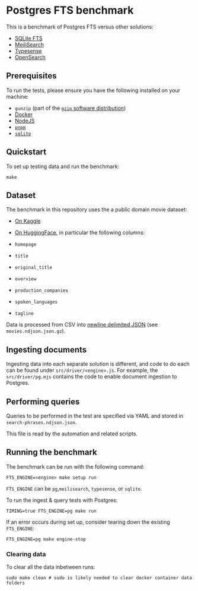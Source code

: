 # Postgres FTS benchmark

This is a benchmark of Postgres FTS versus other solutions:

- [SQLite FTS][sqlite-fts]
- [MeiliSearch][meilisearch]
- [Typesense][typesense]
- [OpenSearch][opensearch]

[sqlite-fts]: https://www.sqlite.org/fts5.html
[meilisearch]: https://www.meilisearch.com
[typesense]: https://typesense.org
[opensearch]: https://opensearch.org/

## Prerequisites

To run the tests, please ensure you have the following installed on your machine:

- `gunzip` (part of the [`gzip` software distribution][gzip])
- [Docker][docker]
- [NodeJS][nodejs]
- [`pnpm`][pnpm]
- [`sqlite`][sqlite]

[gzip]: https://www.gnu.org/software/gzip/
[docker]: https://docs.docker.com
[nodejs]: https://nodejs.org
[sqlite]: https://sqlite.org
[pnpm]: https://pnpm.io

## Quickstart

To set up testing data and run the benchmark:

```console
make
```

## Dataset

The benchmark in this repository uses the a public domain movie dataset:

- [On Kaggle](https://www.kaggle.com/datasets/rounakbanik/the-movies-dataset?select=movies_metadata.csv)
- [On HuggingFace](https://huggingface.co/spaces/Kamand/Movie_Recommendation/blob/main/movies_metadata.csv), in particular the following columns:

- `homepage`
- `title`
- `original_title`
- `overview`
- `production_companies`
- `spoken_languages`
- `tagline`

Data is processed from CSV into [newline delimited JSON][ndjson] (see `movies.ndjson.json.gz`).

[ndjson]: http://ndjson.org

## Ingesting documents

Ingesting data into each separate solution is different, and code to do each can be found under `src/driver/<engine>.js`. For example, the `src/driver/pg.mjs` contains the code to enable document ingestion to Postgres.

## Performing queries

Queries to be performed in the test are specified via YAML and stored in `search-phrases.ndjson.json`.

This file is read by the automation and related scripts.

## Running the benchmark

The benchmark can be run with the following command:

```console
FTS_ENGINE=<engine> make setup run
```

`FTS_ENGINE` can be `pg`,`meilisearch`, `typesense`, or `sqlite`.

To run the ingest & query tests with Postgres:

```console
TIMING=true FTS_ENGINE=pg make run
```

If an error occurs during set up, consider tearing down the existing `FTS_ENGINE`:

```console
FTS_ENGINE=pg make engine-stop
```

### Clearing data

To clear all the data inbetween runs:

```console
sudo make clean # sudo is likely needed to clear docker container data folders
```
